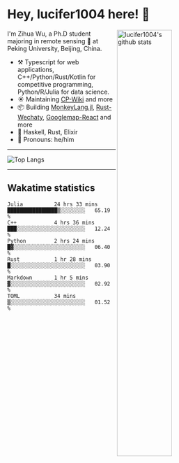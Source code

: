 # Hey, lucifer1004 here! :wave:

<img width="50%" align="right" alt="lucifer1004's github stats" src="https://github-readme-stats.vercel.app/api?username=lucifer1004&show_icons=true">

I'm Zihua Wu, a Ph.D student majoring in remote sensing :satellite: at Peking University, Beijing, China.

- :hammer_and_pick: Typescript for web applications, C++/Python/Rust/Kotlin for competitive programming, Python/R/Julia for data science.
- :sunny: Maintaining [CP-Wiki](https://cp-wiki.vercel.app) and more 
- :package: Building [MonkeyLang.jl](https://github.com/lucifer1004/MonkeyLang.jl), [Rust-Wechaty](https://github.com/wechaty/rust-wechaty), [Googlemap-React](https://github.com/googlemap-react/googlemap-react) and more
- :seedling: Haskell, Rust, Elixir
- :man: Pronouns: he/him

---

![Top Langs](https://github-readme-stats.vercel.app/api/top-langs/?username=lucifer1004&layout=compact)

---

## Wakatime statistics

<!--START_SECTION:waka-->

```text
Julia          24 hrs 33 mins  ████████████████▒░░░░░░░░   65.19 %
C++            4 hrs 36 mins   ███░░░░░░░░░░░░░░░░░░░░░░   12.24 %
Python         2 hrs 24 mins   █▓░░░░░░░░░░░░░░░░░░░░░░░   06.40 %
Rust           1 hr 28 mins    █░░░░░░░░░░░░░░░░░░░░░░░░   03.90 %
Markdown       1 hr 5 mins     ▓░░░░░░░░░░░░░░░░░░░░░░░░   02.92 %
TOML           34 mins         ▒░░░░░░░░░░░░░░░░░░░░░░░░   01.52 %
```

<!--END_SECTION:waka-->
